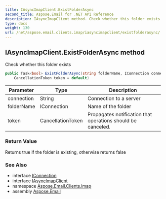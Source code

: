 ```yaml
---
title: IAsyncImapClient.ExistFolderAsync
second_title: Aspose.Email for .NET API Reference
description: IAsyncImapClient method. Check whether this folder exists
type: docs
weight: 130
url: /net/aspose.email.clients.imap/iasyncimapclient/existfolderasync/
---
```

## IAsyncImapClient.ExistFolderAsync method

Check whether this folder exists

```csharp
public Task<bool> ExistFolderAsync(string folderName, IConnection connection = null, 
    CancellationToken token = default)
```

| Parameter | Type | Description |
| --- | --- | --- |
| connection | String | Connection to a server |
| folderName | IConnection | Name of the folder |
| token | CancellationToken | Propagates notification that operations should be canceled. |

### Return Value

Returns true if the folder is existing, otherwise returns false

### See Also

* interface [IConnection](../../../aspose.email.clients/iconnection/)
* interface [IAsyncImapClient](../)
* namespace [Aspose.Email.Clients.Imap](../../iasyncimapclient/)
* assembly [Aspose.Email](../../../)


